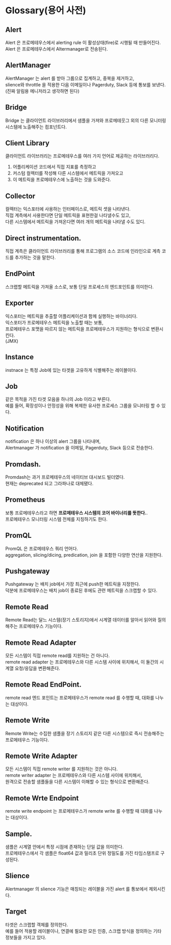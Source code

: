 # Glossary(용어 사전) 

## Alert
Alert 은 프로메테우스에서 alerting rule 이 활성상태(fire)로 시행될 때 만들어진다.      
Alert 은 프로메테우스에서 Altermanager로 전송된다.   

## AlertManager
 
AlertManager 는 alert 를 받아 그룹으로 집계하고, 중복을 제거하고,     
slience와 throttle 을 적용한 다음 이메일이나 Pagerduty, Slack 등에 통보를 보낸다.    
(진짜 알림용 메니저라고 생각하면 된다)    

## Bridge

Bridge 는 클라이언트 라이브러리에서 샘플을 가져와 프로메테웃그 외의 다른 모니터링 시스템에 노출해주는 컴포넌트다.   

## Client Library 

클라이언트 라이브러리는 프로메테우스를 여러 가지 언어로 제공하는 라이브러리다.  
 
1. 어플리케이션 코드에서 직접 지표를 측정하고     
2. 커스텀 컬렉터를 작성해 다른 시스템에서 메트릭을 가져오고       
3. 이 메트릭을 프로메테우스에 노출하는 것을 도와준다.        

## Collector   

컬렉터는 익스포터에 사용하는 인터페이스로, 메트릭 셋을 나타낸다.     
직접 계측에서 사용한다면 단일 메트릭을 표현한걸 나타낼수도 있고,     
다른 시스템에서 메트릭을 가져온다면 여러 개의 메트릭을 나타낼 수도 있디.  

## Direct instrumentation.  

직접 계측은 클라이언트 라이브러리를 통해 프로그램의 소스 코드에 인라인으로 계측 코드를 추가하는 것을 말한다.   

## EndPoint 

스크랩할 메트릭을 가져올 소스로, 보통 단일 프로세스의 엔드포인트를 의미한다.   

## Exporter 

익스포터는 메트릭을 추출할 어플리케이션과 함께 실행하는 바이너리다.       
익스포터가 프로메테우스 메트릭을 노출할 때는 보통,     
프로메테우스 포맷을 따르지 않는 메트릭을 프로메테우스가 지원하는 형식으로 변환시킨다.      
(JMX)

## Instance 

instnace 는 특정 Job에 있는 타겟을 고유하게 식별해주는 레이블이다.  

## Job

같은 목적을 가진 타겟 모음을 하나의 Job 이라고 부른다.    
예를 들어, 확장성이나 안정성을 위해 복제한 유사한 프로세스 그룹을 모니터링 할 수 있다.   

## Notification 

notification 은 하나 이상의 alert 그룹을 나타내며,   
Alertmanager 가 notification 을 이메일, Pagerduty, Slack 등으로 전송한다.   

## Promdash. 

Promdash는 과거 프로메테우스의 네이티브 대시보드 빌더였다.     
현재는 deprecated 되고 그라파나로 대체됐다.    

## Prometheus 

보통 프로메테우스라고 하면 **프로메테우스 시스템의 코어 바이너리를 뜻한다.**.   
프로메테우스 모니터링 시스템 전체를 지칭하기도 한다.   

## PromQL  
 
PromQL 은 프로메테우스 쿼리 언어다.      
aggregation, slicing/dicing, predication, join 을 포함한 다양한 연산을 지원한다.     

## Pushgateway 

Pushgateway 는 배치 job에서 가장 최근에 push한 메트릭을 지정한다.      
덕분에 프로메테우스는 배치 job이 종료된 후에도 관련 메트릭을 스크랩할 수 있다.   

## Remote Read

Remote Read는 달느 시스템(장기 스토리지)에서 시계열 데이터를 알아서 읽어와 질의해주는 프로메테우스 기능이다.   

## Remote Read Adapter 
  
모든 시스템이 직접 remote read를 지원하는 건 아니다.    
remote read adapter 는 프로메테우스와 다른 시스템 사이에 위치해서, 이 둘간의 시계열 요청/응답을 변환해준다.    

## Remote Read EndPoint.  

remote read 엔드 포인트는 프로메테우스가 remote read 를 수행할 때, 대화를 나누는 대상이다.  

## Remote Write

Remote Write는 수집한 샘플을 장기 스토리지 같은 다른 시스템으로 즉시 전송해주는 프로메테우스 기능이다.   

## Remote Write Adapter 

모든 시스템이 직접 remote writer 를 지원하는 것은 아니다.      
remote writer adapter 는 프로메테우스와 다른 시스템 사이에 위치해서,       
원격으로 전송할 샘플들을 다른 시스템이 이해할 수 있는 형식으로 변환해준다.      

## Remote Wrte Endpoint    

remote write endpoint 는 프로메테우스가 remote write 를 수행할 때 대화를 나누는 대상이다.  

## Sample.  

샘플은 시계열 안에서 특정 시점에 존재하는 단일 값을 의미한다.   
프로메테우스에서 각 샘플은 float64 값과 밀리초 단위 정밀도를 가진 타임스탬프로 구성된다.    

## Slience

Alertmanager 의 slience 기능은 매칭되는 레이블을 가진 alert 를 통보에서 제외시킨다.   

## Target

타겟은 스크랩할 객체를 정의한다.  
예를 들어 적용할 레이블이나, 연결에 필요한 모든 인증, 스크랩 방식을 정의하는 기타 정보들을 가지고 있다.   

